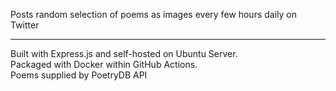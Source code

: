Posts random selection of poems as images every few hours daily on Twitter
<hr>

Built with Express.js and self-hosted on Ubuntu Server.<br>
Packaged with Docker within GitHub Actions.<br>
Poems supplied by PoetryDB API<br>